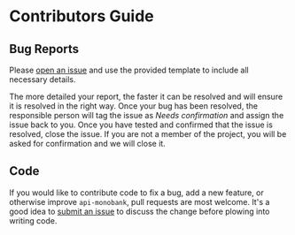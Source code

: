 # Contributors Guide

## Bug Reports

Please [open an issue](https://github.com/sigrlami/api-monobank/issues/new)
and use the provided template to include all necessary details.

The more detailed your report, the faster it can be resolved and will ensure it
is resolved in the right way. Once your bug has been resolved, the responsible
person will tag the issue as _Needs confirmation_ and assign the issue back to
you. Once you have tested and confirmed that the issue is resolved, close the
issue. If you are not a member of the project, you will be asked for
confirmation and we will close it.

## Code

If you would like to contribute code to fix a bug, add a new feature, or
otherwise improve `api-monobank`, pull requests are most welcome. It's a good idea to
[submit an issue](https://github.com/sigrlami/api-monobank/issues/new) to
discuss the change before plowing into writing code.
